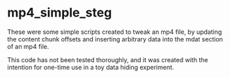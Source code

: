 # mp4_simple_steg

These were some simple scripts created to tweak an mp4 file,
by updating the content chunk offsets and inserting
arbitrary data into the mdat section of an mp4 file.

This code has not been tested thoroughly,
and it was created with the intention for one-time
use in a toy data hiding experiment.
